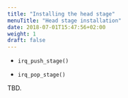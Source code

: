 ```yaml
---
title: "Installing the head stage"
menuTitle: "Head stage installation"
date: 2018-07-01T15:47:56+02:00
weight: 1
draft: false
---
```


- `irq_push_stage()`

- `irq_pop_stage()`

TBD.
